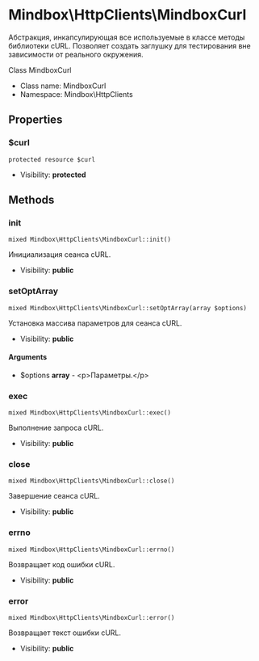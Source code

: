 Mindbox\HttpClients\MindboxCurl
===============

Абстракция, инкапсулирующая все используемые в классе методы библиотеки cURL. Позволяет создать заглушку для
тестирования вне зависимости от реального окружения.

Class MindboxCurl


* Class name: MindboxCurl
* Namespace: Mindbox\HttpClients





Properties
----------


### $curl

    protected resource $curl





* Visibility: **protected**


Methods
-------


### init

    mixed Mindbox\HttpClients\MindboxCurl::init()

Инициализация сеанса cURL.



* Visibility: **public**




### setOptArray

    mixed Mindbox\HttpClients\MindboxCurl::setOptArray(array $options)

Установка массива параметров для сеанса cURL.



* Visibility: **public**


#### Arguments
* $options **array** - &lt;p&gt;Параметры.&lt;/p&gt;



### exec

    mixed Mindbox\HttpClients\MindboxCurl::exec()

Выполнение запроса cURL.



* Visibility: **public**




### close

    mixed Mindbox\HttpClients\MindboxCurl::close()

Завершение сеанса cURL.



* Visibility: **public**




### errno

    mixed Mindbox\HttpClients\MindboxCurl::errno()

Возвращает код ошибки cURL.



* Visibility: **public**




### error

    mixed Mindbox\HttpClients\MindboxCurl::error()

Возвращает текст ошибки cURL.



* Visibility: **public**



